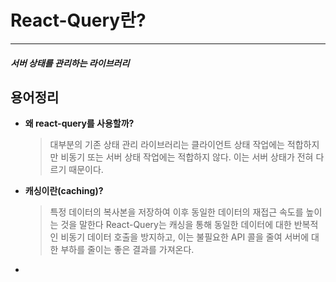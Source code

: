 # React-Query란?

<hr/>

##### 서버 상태를 관리하는 라이브러리

<h2>용어정리</h2>

- **왜 react-query를 사용할까?**

  > 대부분의 기존 상태 관리 라이브러리는 클라이언트 상태 작업에는 적합하지만 비동기 또는 서버 상태 작업에는 적합하지 않다. 이는 서버 상태가 전혀 다르기 때문이다.

- **캐싱이란(caching)?**

  > 특정 데이터의 복사본을 저장하여 이후 동일한 데이터의 재접근 속도를 높이는 것을 말한다
  > React-Query는 캐싱을 통해 동일한 데이터에 대한 반복적인 비동기 데이터 호출을 방지하고, 이는 불필요한 API 콜을 줄여 서버에 대한 부하를 줄이는 좋은 결과를 가져온다.

-
